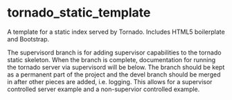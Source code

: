 # tornado_static_template
A template for a static index served by Tornado.  Includes HTML5 boilerplate and Bootstrap.

The supervisord branch is for adding supervisor capabilities to the tornado static
skeleton.  When the branch is complete, documentation for running the tornado
server via supervisord will be below.  The branch should be kept as a permanent
part of the project and the devel branch should be merged in after other 
pieces are added, i.e. logging.  This allows for a supervisor controlled 
server example and a non-supervior controlled example.

